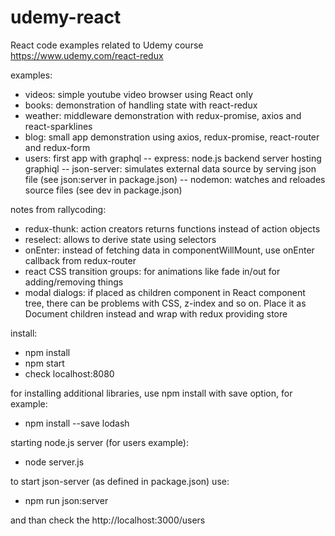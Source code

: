 
# udemy-react
React code examples related to Udemy course https://www.udemy.com/react-redux

examples:

- videos: simple youtube video browser using React only
- books: demonstration of handling state with react-redux
- weather: middleware demonstration with redux-promise, axios and react-sparklines
- blog: small app demonstration using axios, redux-promise, react-router and redux-form
- users: first app with graphql
-- express: node.js backend server hosting graphiql
-- json-server: simulates external data source by serving json file (see json:server in package.json)
-- nodemon: watches and reloades source files (see dev in package.json)

notes from rallycoding:

- redux-thunk: action creators returns functions instead of action objects
- reselect: allows to derive state using selectors
- onEnter: instead of fetching data in componentWillMount, use onEnter callback from redux-router
- react CSS transition groups: for animations like fade in/out for adding/removing things
- modal dialogs: if placed as children component in React component tree, there can be problems with CSS, z-index and so on. Place it as Document children instead and wrap with redux providing store

install:

- npm install
- npm start
- check localhost:8080

for installing additional libraries, use npm install with save option, for example:

- npm install --save lodash

starting node.js server (for users example):

- node server.js

to start json-server (as defined in package.json) use:

- npm run json:server

and than check the http://localhost:3000/users
